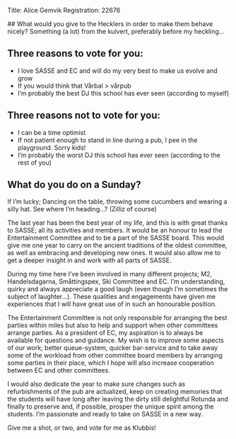 Title: Alice Gemvik
Registration: 22676

<section class="well" markdown="1">
## What would you give to the Hecklers in order to make them behave nicely?
Something (a lot) from the kulvert, preferably before my heckling…

## Three reasons to vote for you:
* I love SASSE and EC and will do my very best to make us evolve and grow
* If you would think that Vårbal > vårpub
* I’m probably the best DJ this school has ever seen (according to myself)

## Three reasons not to vote for you:
* I can be a time optimist
* If not patient enough to stand in line during a pub, I pee in the playground. Sorry kids!
* I’m probably the worst DJ this school has ever seen (according to the rest of you)

## What do you do on a Sunday?
If I’m lucky; Dancing on the table, throwing some cucumbers and wearing a silly hat. See where I’m heading...?  (Zilliz of course)
</section>

The last year has been the best year of my life, and this is with great thanks to SASSE; all its activities and members. It would be an honour to lead the Entertainment Committee and to be a part of the SASSE board. This would give me one year to carry on the ancient traditions of the oldest committee, as well as embracing and developing new ones. It would also allow me to get a deeper insight in and work with all parts of SASSE.

During my time here I’ve been involved in many different projects; M2, Handelsdagarna, Småttingspex, Ski Committee and EC. I’m understanding, quirky and always appreciate a good laugh (even though I’m sometimes the subject of laughter…). These qualities and engagements have given me experiences that I will have great use of in such an honourable position.

The Entertainment Committee is not only responsible for arranging the best parties within miles but also to help and support when other committees arrange parties. As a president of EC, my aspiration is to always be available for questions and guidance. My wish is to improve some aspects of our work; better queue-system, quicker bar-service and to take away some of the workload from other committee board members by arranging some parties in their place, which I hope will also increase cooperation between EC and other committees.

I would also dedicate the year to make sure changes such as refurbishments of the pub are actualized, keep on creating memories that the students will have long after leaving the dirty still delightful Rotunda and finally to preserve and, if possible, prosper the unique spirit among the students. I’m passionate and ready to take on SASSE in a new way.

Give me a shot, or two, and vote for me as Klubbis!
